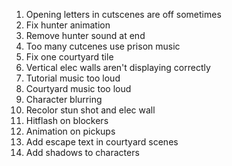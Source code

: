 <!-- REMAINING ISSUES -->

1. Opening letters in cutscenes are off sometimes
2. Fix hunter animation
3. Remove hunter sound at end
4. Too many cutcenes use prison music
5. Fix one courtyard tile
6. Vertical elec walls aren't displaying correctly
7. Tutorial music too loud
8. Courtyard music too loud
9.  Character blurring
10. Recolor stun shot and elec wall
11. Hitflash on blockers
12. Animation on pickups
13. Add escape text in courtyard scenes
14. Add shadows to characters
